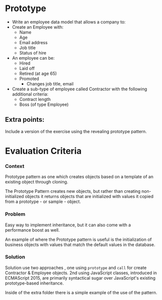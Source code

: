 # Prototype
- Write an employee data model that allows a company to:
 - Create an Employee with:
   - Name
   - Age
   - Email address
   - Job title
   - Status of hire
 - An employee can be:
    - Hired
    - Laid off
    - Retired (at age 65)
    - Promoted
      - Changes job title, email
 - Create a sub-type of employee called Contractor with the following additional criteria:
    - Contract length
    - Boss (of type Employee)

## Extra points:
Include a version of the exercise using the revealing prototype pattern.

# Evaluation Criteria

### Context

Prototype pattern as one which creates objects based on a template of an existing object through cloning.

The Prototype Pattern creates new objects, but rather than creating non-initialized objects it returns objects that are initialized with values it copied from a prototype - or sample - object.


### Problem

Easy way to implement inheritance, but it can also come with a performance boost as well.

An example of where the Prototype pattern is useful is the initialization of business objects with values that match the default values in the database.


### Solution

Solution use two approaches , one using `prototype` and `call` for create Contractor & Employee objects.
2nd using JavaScript classes, introduced in ECMAScript 2015, are primarily syntactical sugar over JavaScript's existing prototype-based inheritance.


Inside of the extra folder there is a simple example of the use of the pattern.
